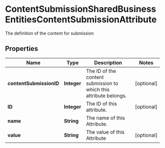 

# ContentSubmissionSharedBusinessEntitiesContentSubmissionAttribute

The definition of the content for submission

## Properties

| Name | Type | Description | Notes |
|------------ | ------------- | ------------- | -------------|
|**contentSubmissionID** | **Integer** | The ID of the content submission to which this attribute belongs. |  [optional] |
|**ID** | **Integer** | The ID of this attribute. |  [optional] |
|**name** | **String** | The name of this Attribute. |  |
|**value** | **String** | The value of this Attribute |  [optional] |



